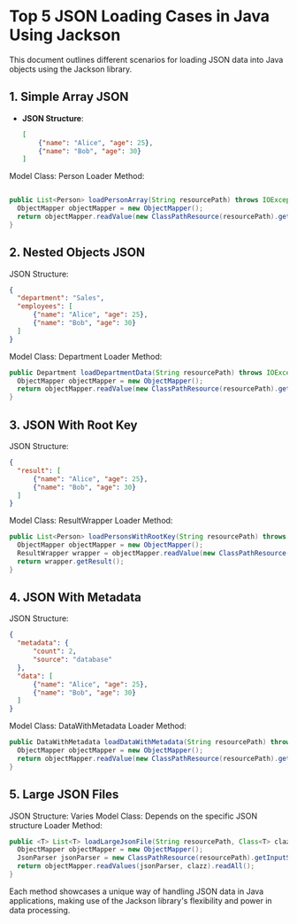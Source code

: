 # Top 5 JSON Loading Cases in Java Using Jackson

This document outlines different scenarios for loading JSON data into Java objects using the Jackson library.

## 1. Simple Array JSON

- **JSON Structure**:
  ```json
  [
      {"name": "Alice", "age": 25},
      {"name": "Bob", "age": 30}
  ]
    ```
  
  
Model Class: Person
Loader Method:

  ```java

public List<Person> loadPersonArray(String resourcePath) throws IOException {
    ObjectMapper objectMapper = new ObjectMapper();
    return objectMapper.readValue(new ClassPathResource(resourcePath).getInputStream(), new TypeReference<List<Person>>(){});
}
  ```
## 2. Nested Objects JSON
JSON Structure:

  ```json
{
    "department": "Sales",
    "employees": [
        {"name": "Alice", "age": 25},
        {"name": "Bob", "age": 30}
    ]
}
  ```

Model Class: Department
Loader Method:

  ```java
public Department loadDepartmentData(String resourcePath) throws IOException {
    ObjectMapper objectMapper = new ObjectMapper();
    return objectMapper.readValue(new ClassPathResource(resourcePath).getInputStream(), Department.class);
}
  ```
## 3. JSON With Root Key

JSON Structure:
  ```json
{
    "result": [
        {"name": "Alice", "age": 25},
        {"name": "Bob", "age": 30}
    ]
}
  ```
Model Class: ResultWrapper
Loader Method:

  ```java
public List<Person> loadPersonsWithRootKey(String resourcePath) throws IOException {
    ObjectMapper objectMapper = new ObjectMapper();
    ResultWrapper wrapper = objectMapper.readValue(new ClassPathResource(resourcePath).getInputStream(), ResultWrapper.class);
    return wrapper.getResult();
}
  ```

## 4. JSON With Metadata
JSON Structure:

  ```json
{
    "metadata": {
        "count": 2,
        "source": "database"
    },
    "data": [
        {"name": "Alice", "age": 25},
        {"name": "Bob", "age": 30}
    ]
}
  ```

Model Class: DataWithMetadata
Loader Method:

  ```java
public DataWithMetadata loadDataWithMetadata(String resourcePath) throws IOException {
    ObjectMapper objectMapper = new ObjectMapper();
    return objectMapper.readValue(new ClassPathResource(resourcePath).getInputStream(), DataWithMetadata.class);
}
  ```

## 5. Large JSON Files

JSON Structure: Varies
Model Class: Depends on the specific JSON structure
Loader Method:

  ```java
public <T> List<T> loadLargeJsonFile(String resourcePath, Class<T> clazz) throws IOException {
    ObjectMapper objectMapper = new ObjectMapper();
    JsonParser jsonParser = new ClassPathResource(resourcePath).getInputStream();
    return objectMapper.readValues(jsonParser, clazz).readAll();
}
  ```

Each method showcases a unique way of handling JSON data in Java applications, making use of the Jackson library's flexibility and power in data processing.
